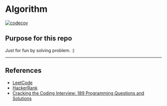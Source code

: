 # Algorithm

[![codecov](https://codecov.io/gh/kakaru1331/Algorithm/branch/main/graph/badge.svg?token=TZ1B33QQIY)](https://codecov.io/gh/kakaru1331/Algorithm)
## Purpose for this repo
Just for fun by solving problem. :)

---

## References
- [LeetCode](https://leetcode.com/problemset/all/)
- [HackerRank](https://www.hackerrank.com/)
- [Cracking the Coding Interview: 189 Programming Questions and Solutions](https://www.amazon.com/Cracking-Coding-Interview-Programming-Questions/dp/0984782850)